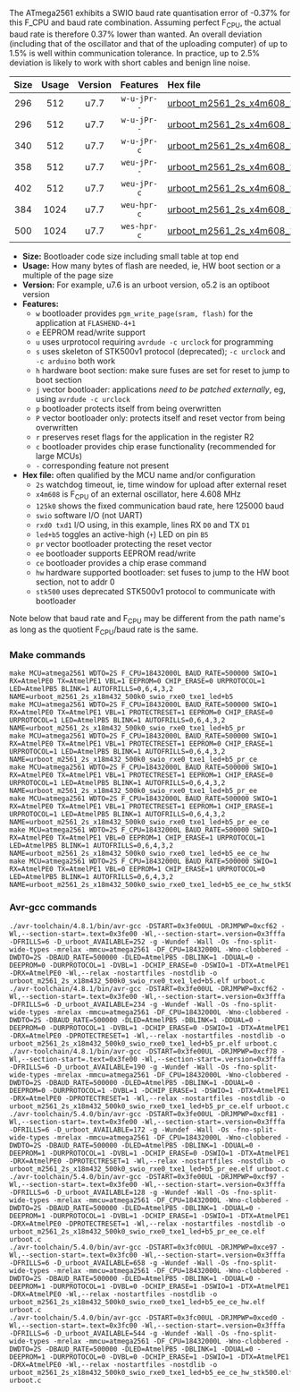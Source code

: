 The ATmega2561 exhibits a SWIO baud rate quantisation error of -0.37% for this F_CPU and baud rate combination. Assuming perfect F<sub>CPU</sub>, the actual baud rate is therefore 0.37% lower than wanted. An overall deviation (including that of the oscillator and that of the uploading computer) of up to 1.5% is well within communication tolerance. In practice, up to 2.5% deviation is likely to work with short cables and benign line noise.

|Size|Usage|Version|Features|Hex file|
|:-:|:-:|:-:|:-:|:--|
|296|512|u7.7|`w-u-jPr--`|[urboot_m2561_2s_x4m608_125k0_swio_rxe0_txe1_led+b5.hex](https://raw.githubusercontent.com/stefanrueger/urboot.hex/main/mcus/atmega2561/watchdog_2_s/external_oscillator/%2B4m608000_hz/%2B125k0_baud/uart0_rxe0_txe1/led%2Bb5/urboot_m2561_2s_x4m608_125k0_swio_rxe0_txe1_led%2Bb5.hex)|
|296|512|u7.7|`w-u-jPr--`|[urboot_m2561_2s_x4m608_125k0_swio_rxe0_txe1_led+b5_pr.hex](https://raw.githubusercontent.com/stefanrueger/urboot.hex/main/mcus/atmega2561/watchdog_2_s/external_oscillator/%2B4m608000_hz/%2B125k0_baud/uart0_rxe0_txe1/led%2Bb5/urboot_m2561_2s_x4m608_125k0_swio_rxe0_txe1_led%2Bb5_pr.hex)|
|340|512|u7.7|`w-u-jPr-c`|[urboot_m2561_2s_x4m608_125k0_swio_rxe0_txe1_led+b5_pr_ce.hex](https://raw.githubusercontent.com/stefanrueger/urboot.hex/main/mcus/atmega2561/watchdog_2_s/external_oscillator/%2B4m608000_hz/%2B125k0_baud/uart0_rxe0_txe1/led%2Bb5/urboot_m2561_2s_x4m608_125k0_swio_rxe0_txe1_led%2Bb5_pr_ce.hex)|
|358|512|u7.7|`weu-jPr--`|[urboot_m2561_2s_x4m608_125k0_swio_rxe0_txe1_led+b5_pr_ee.hex](https://raw.githubusercontent.com/stefanrueger/urboot.hex/main/mcus/atmega2561/watchdog_2_s/external_oscillator/%2B4m608000_hz/%2B125k0_baud/uart0_rxe0_txe1/led%2Bb5/urboot_m2561_2s_x4m608_125k0_swio_rxe0_txe1_led%2Bb5_pr_ee.hex)|
|402|512|u7.7|`weu-jPr-c`|[urboot_m2561_2s_x4m608_125k0_swio_rxe0_txe1_led+b5_pr_ee_ce.hex](https://raw.githubusercontent.com/stefanrueger/urboot.hex/main/mcus/atmega2561/watchdog_2_s/external_oscillator/%2B4m608000_hz/%2B125k0_baud/uart0_rxe0_txe1/led%2Bb5/urboot_m2561_2s_x4m608_125k0_swio_rxe0_txe1_led%2Bb5_pr_ee_ce.hex)|
|384|1024|u7.7|`weu-hpr-c`|[urboot_m2561_2s_x4m608_125k0_swio_rxe0_txe1_led+b5_ee_ce_hw.hex](https://raw.githubusercontent.com/stefanrueger/urboot.hex/main/mcus/atmega2561/watchdog_2_s/external_oscillator/%2B4m608000_hz/%2B125k0_baud/uart0_rxe0_txe1/led%2Bb5/urboot_m2561_2s_x4m608_125k0_swio_rxe0_txe1_led%2Bb5_ee_ce_hw.hex)|
|500|1024|u7.7|`wes-hpr-c`|[urboot_m2561_2s_x4m608_125k0_swio_rxe0_txe1_led+b5_ee_ce_hw_stk500.hex](https://raw.githubusercontent.com/stefanrueger/urboot.hex/main/mcus/atmega2561/watchdog_2_s/external_oscillator/%2B4m608000_hz/%2B125k0_baud/uart0_rxe0_txe1/led%2Bb5/urboot_m2561_2s_x4m608_125k0_swio_rxe0_txe1_led%2Bb5_ee_ce_hw_stk500.hex)|

- **Size:** Bootloader code size including small table at top end
- **Usage:** How many bytes of flash are needed, ie, HW boot section or a multiple of the page size
- **Version:** For example, u7.6 is an urboot version, o5.2 is an optiboot version
- **Features:**
  + `w` bootloader provides `pgm_write_page(sram, flash)` for the application at `FLASHEND-4+1`
  + `e` EEPROM read/write support
  + `u` uses urprotocol requiring `avrdude -c urclock` for programming
  + `s` uses skeleton of STK500v1 protocol (deprecated); `-c urclock` and `-c arduino` both work
  + `h` hardware boot section: make sure fuses are set for reset to jump to boot section
  + `j` vector bootloader: applications *need to be patched externally*, eg, using `avrdude -c urclock`
  + `p` bootloader protects itself from being overwritten
  + `P` vector bootloader only: protects itself and reset vector from being overwritten
  + `r` preserves reset flags for the application in the register R2
  + `c` bootloader provides chip erase functionality (recommended for large MCUs)
  + `-` corresponding feature not present
- **Hex file:** often qualified by the MCU name and/or configuration
  + `2s` watchdog timeout, ie, time window for upload after external reset
  + `x4m608` is F<sub>CPU</sub> of an external oscillator, here 4.608 MHz
  + `125k0` shows the fixed communication baud rate, here 125000 baud
  + `swio` software I/O (not UART)
  + `rxd0 txd1` I/O using, in this example, lines RX `D0` and TX `D1`
  + `led+b5` toggles an active-high (`+`) LED on pin `B5`
  + `pr` vector bootloader protecting the reset vector
  + `ee` bootloader supports EEPROM read/write
  + `ce` bootloader provides a chip erase command
  + `hw` hardware supported bootloader: set fuses to jump to the HW boot section, not to addr 0
  + `stk500` uses deprecated STK500v1 protocol to communicate with bootloader


Note below that baud rate and F<sub>CPU</sub> may be different from the path name's as long as the quotient F<sub>CPU</sub>/baud rate is the same.

### Make commands
```
make MCU=atmega2561 WDTO=2S F_CPU=18432000L BAUD_RATE=500000 SWIO=1 RX=AtmelPE0 TX=AtmelPE1 VBL=1 EEPROM=0 CHIP_ERASE=0 URPROTOCOL=1 LED=AtmelPB5 BLINK=1 AUTOFRILLS=0,6,4,3,2 NAME=urboot_m2561_2s_x18m432_500k0_swio_rxe0_txe1_led+b5
make MCU=atmega2561 WDTO=2S F_CPU=18432000L BAUD_RATE=500000 SWIO=1 RX=AtmelPE0 TX=AtmelPE1 VBL=1 PROTECTRESET=1 EEPROM=0 CHIP_ERASE=0 URPROTOCOL=1 LED=AtmelPB5 BLINK=1 AUTOFRILLS=0,6,4,3,2 NAME=urboot_m2561_2s_x18m432_500k0_swio_rxe0_txe1_led+b5_pr
make MCU=atmega2561 WDTO=2S F_CPU=18432000L BAUD_RATE=500000 SWIO=1 RX=AtmelPE0 TX=AtmelPE1 VBL=1 PROTECTRESET=1 EEPROM=0 CHIP_ERASE=1 URPROTOCOL=1 LED=AtmelPB5 BLINK=1 AUTOFRILLS=0,6,4,3,2 NAME=urboot_m2561_2s_x18m432_500k0_swio_rxe0_txe1_led+b5_pr_ce
make MCU=atmega2561 WDTO=2S F_CPU=18432000L BAUD_RATE=500000 SWIO=1 RX=AtmelPE0 TX=AtmelPE1 VBL=1 PROTECTRESET=1 EEPROM=1 CHIP_ERASE=0 URPROTOCOL=1 LED=AtmelPB5 BLINK=1 AUTOFRILLS=0,6,4,3,2 NAME=urboot_m2561_2s_x18m432_500k0_swio_rxe0_txe1_led+b5_pr_ee
make MCU=atmega2561 WDTO=2S F_CPU=18432000L BAUD_RATE=500000 SWIO=1 RX=AtmelPE0 TX=AtmelPE1 VBL=1 PROTECTRESET=1 EEPROM=1 CHIP_ERASE=1 URPROTOCOL=1 LED=AtmelPB5 BLINK=1 AUTOFRILLS=0,6,4,3,2 NAME=urboot_m2561_2s_x18m432_500k0_swio_rxe0_txe1_led+b5_pr_ee_ce
make MCU=atmega2561 WDTO=2S F_CPU=18432000L BAUD_RATE=500000 SWIO=1 RX=AtmelPE0 TX=AtmelPE1 VBL=0 EEPROM=1 CHIP_ERASE=1 URPROTOCOL=1 LED=AtmelPB5 BLINK=1 AUTOFRILLS=0,6,4,3,2 NAME=urboot_m2561_2s_x18m432_500k0_swio_rxe0_txe1_led+b5_ee_ce_hw
make MCU=atmega2561 WDTO=2S F_CPU=18432000L BAUD_RATE=500000 SWIO=1 RX=AtmelPE0 TX=AtmelPE1 VBL=0 EEPROM=1 CHIP_ERASE=1 URPROTOCOL=0 LED=AtmelPB5 BLINK=1 AUTOFRILLS=0,6,4,3,2 NAME=urboot_m2561_2s_x18m432_500k0_swio_rxe0_txe1_led+b5_ee_ce_hw_stk500
```

### Avr-gcc commands
```
./avr-toolchain/4.8.1/bin/avr-gcc -DSTART=0x3fe00UL -DRJMPWP=0xcf62 -Wl,--section-start=.text=0x3fe00 -Wl,--section-start=.version=0x3fffa -DFRILLS=6 -D_urboot_AVAILABLE=252 -g -Wundef -Wall -Os -fno-split-wide-types -mrelax -mmcu=atmega2561 -DF_CPU=18432000L -Wno-clobbered -DWDTO=2S -DBAUD_RATE=500000 -DLED=AtmelPB5 -DBLINK=1 -DDUAL=0 -DEEPROM=0 -DURPROTOCOL=1 -DVBL=1 -DCHIP_ERASE=0 -DSWIO=1 -DTX=AtmelPE1 -DRX=AtmelPE0 -Wl,--relax -nostartfiles -nostdlib -o urboot_m2561_2s_x18m432_500k0_swio_rxe0_txe1_led+b5.elf urboot.c
./avr-toolchain/4.8.1/bin/avr-gcc -DSTART=0x3fe00UL -DRJMPWP=0xcf62 -Wl,--section-start=.text=0x3fe00 -Wl,--section-start=.version=0x3fffa -DFRILLS=6 -D_urboot_AVAILABLE=234 -g -Wundef -Wall -Os -fno-split-wide-types -mrelax -mmcu=atmega2561 -DF_CPU=18432000L -Wno-clobbered -DWDTO=2S -DBAUD_RATE=500000 -DLED=AtmelPB5 -DBLINK=1 -DDUAL=0 -DEEPROM=0 -DURPROTOCOL=1 -DVBL=1 -DCHIP_ERASE=0 -DSWIO=1 -DTX=AtmelPE1 -DRX=AtmelPE0 -DPROTECTRESET=1 -Wl,--relax -nostartfiles -nostdlib -o urboot_m2561_2s_x18m432_500k0_swio_rxe0_txe1_led+b5_pr.elf urboot.c
./avr-toolchain/4.8.1/bin/avr-gcc -DSTART=0x3fe00UL -DRJMPWP=0xcf78 -Wl,--section-start=.text=0x3fe00 -Wl,--section-start=.version=0x3fffa -DFRILLS=6 -D_urboot_AVAILABLE=190 -g -Wundef -Wall -Os -fno-split-wide-types -mrelax -mmcu=atmega2561 -DF_CPU=18432000L -Wno-clobbered -DWDTO=2S -DBAUD_RATE=500000 -DLED=AtmelPB5 -DBLINK=1 -DDUAL=0 -DEEPROM=0 -DURPROTOCOL=1 -DVBL=1 -DCHIP_ERASE=1 -DSWIO=1 -DTX=AtmelPE1 -DRX=AtmelPE0 -DPROTECTRESET=1 -Wl,--relax -nostartfiles -nostdlib -o urboot_m2561_2s_x18m432_500k0_swio_rxe0_txe1_led+b5_pr_ce.elf urboot.c
./avr-toolchain/5.4.0/bin/avr-gcc -DSTART=0x3fe00UL -DRJMPWP=0xcf81 -Wl,--section-start=.text=0x3fe00 -Wl,--section-start=.version=0x3fffa -DFRILLS=6 -D_urboot_AVAILABLE=172 -g -Wundef -Wall -Os -fno-split-wide-types -mrelax -mmcu=atmega2561 -DF_CPU=18432000L -Wno-clobbered -DWDTO=2S -DBAUD_RATE=500000 -DLED=AtmelPB5 -DBLINK=1 -DDUAL=0 -DEEPROM=1 -DURPROTOCOL=1 -DVBL=1 -DCHIP_ERASE=0 -DSWIO=1 -DTX=AtmelPE1 -DRX=AtmelPE0 -DPROTECTRESET=1 -Wl,--relax -nostartfiles -nostdlib -o urboot_m2561_2s_x18m432_500k0_swio_rxe0_txe1_led+b5_pr_ee.elf urboot.c
./avr-toolchain/5.4.0/bin/avr-gcc -DSTART=0x3fe00UL -DRJMPWP=0xcf97 -Wl,--section-start=.text=0x3fe00 -Wl,--section-start=.version=0x3fffa -DFRILLS=6 -D_urboot_AVAILABLE=128 -g -Wundef -Wall -Os -fno-split-wide-types -mrelax -mmcu=atmega2561 -DF_CPU=18432000L -Wno-clobbered -DWDTO=2S -DBAUD_RATE=500000 -DLED=AtmelPB5 -DBLINK=1 -DDUAL=0 -DEEPROM=1 -DURPROTOCOL=1 -DVBL=1 -DCHIP_ERASE=1 -DSWIO=1 -DTX=AtmelPE1 -DRX=AtmelPE0 -DPROTECTRESET=1 -Wl,--relax -nostartfiles -nostdlib -o urboot_m2561_2s_x18m432_500k0_swio_rxe0_txe1_led+b5_pr_ee_ce.elf urboot.c
./avr-toolchain/5.4.0/bin/avr-gcc -DSTART=0x3fc00UL -DRJMPWP=0xce97 -Wl,--section-start=.text=0x3fc00 -Wl,--section-start=.version=0x3fffa -DFRILLS=6 -D_urboot_AVAILABLE=658 -g -Wundef -Wall -Os -fno-split-wide-types -mrelax -mmcu=atmega2561 -DF_CPU=18432000L -Wno-clobbered -DWDTO=2S -DBAUD_RATE=500000 -DLED=AtmelPB5 -DBLINK=1 -DDUAL=0 -DEEPROM=1 -DURPROTOCOL=1 -DVBL=0 -DCHIP_ERASE=1 -DSWIO=1 -DTX=AtmelPE1 -DRX=AtmelPE0 -Wl,--relax -nostartfiles -nostdlib -o urboot_m2561_2s_x18m432_500k0_swio_rxe0_txe1_led+b5_ee_ce_hw.elf urboot.c
./avr-toolchain/5.4.0/bin/avr-gcc -DSTART=0x3fc00UL -DRJMPWP=0xced0 -Wl,--section-start=.text=0x3fc00 -Wl,--section-start=.version=0x3fffa -DFRILLS=6 -D_urboot_AVAILABLE=544 -g -Wundef -Wall -Os -fno-split-wide-types -mrelax -mmcu=atmega2561 -DF_CPU=18432000L -Wno-clobbered -DWDTO=2S -DBAUD_RATE=500000 -DLED=AtmelPB5 -DBLINK=1 -DDUAL=0 -DEEPROM=1 -DURPROTOCOL=0 -DVBL=0 -DCHIP_ERASE=1 -DSWIO=1 -DTX=AtmelPE1 -DRX=AtmelPE0 -Wl,--relax -nostartfiles -nostdlib -o urboot_m2561_2s_x18m432_500k0_swio_rxe0_txe1_led+b5_ee_ce_hw_stk500.elf urboot.c
```

